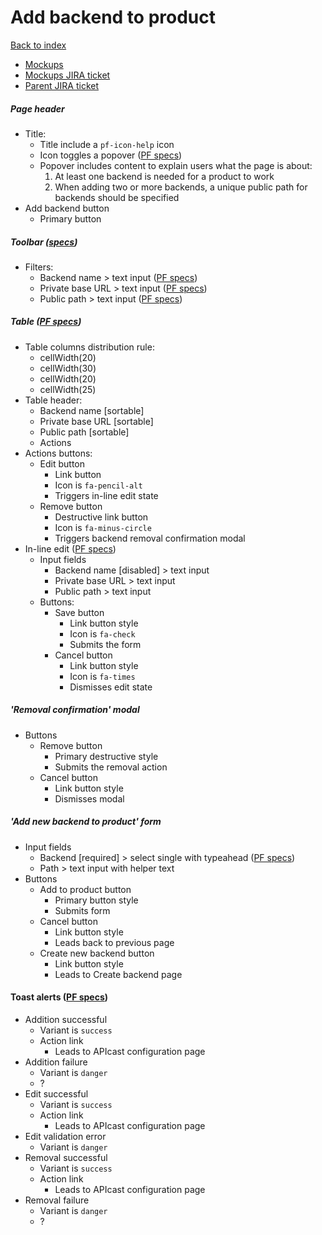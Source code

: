 # Add backend to product

[Back to index](../index.md)

* [Mockups](https://marvelapp.com/prototype/693i10c/screen/72209377)
* [Mockups JIRA ticket](https://issues.redhat.com/browse/APPDUX-409 )
* [Parent JIRA ticket](https://issues.redhat.com/browse/THREESCALE-5780)

##### Page header
* Title:
  * Title include a `pf-icon-help` icon
  * Icon toggles a popover ([PF specs](https://www.patternfly.org/v4/documentation/react/components/popover))
  * Popover includes content to explain users what the page is about:
    1. At least one backend is needed for a product to work
    2. When adding two or more backends, a unique public path for backends should be specified
* Add backend button
  * Primary button

##### Toolbar ([specs](../global_components/toolbar.md))
* Filters:
  * Backend name > text input ([PF specs](https://www.patternfly.org/v4/documentation/react/components/inputgroup#with-dropdown))
  * Private base URL > text input ([PF specs](https://www.patternfly.org/v4/documentation/react/components/inputgroup#with-dropdown))
  * Public path > text input ([PF specs](https://www.patternfly.org/v4/documentation/react/components/inputgroup#with-dropdown))

##### Table ([PF specs](https://www.patternfly.org/v4/documentation/react/components/table))
* Table columns distribution rule:
  * cellWidth(20)
  * cellWidth(30)
  * cellWidth(20)
  * cellWidth(25)
* Table header:
  * Backend name [sortable]
  * Private base URL [sortable]
  * Public path [sortable]
  * Actions
* Actions buttons:
  * Edit button
    * Link button
    * Icon is `fa-pencil-alt`
    * Triggers in-line edit state
  * Remove button
    * Destructive link button
    * Icon is `fa-minus-circle`
    * Triggers backend removal confirmation modal
* In-line edit ([PF specs](https://www.patternfly.org/v4/documentation/react/components/table#editable-rows))
  * Input fields
    * Backend name [disabled] > text input
    * Private base URL > text input
    * Public path > text input
  * Buttons:
    * Save button
      * Link button style
      * Icon is `fa-check`
      * Submits the form
    * Cancel button
      * Link button style
      * Icon is `fa-times`
      * Dismisses edit state

##### 'Removal confirmation' modal
* Buttons
  * Remove button
    * Primary destructive style
    * Submits the removal action
  * Cancel button
    * Link button style
    * Dismisses modal

##### 'Add new backend to product' form
* Input fields
  * Backend [required] > select single with typeahead ([PF specs](https://www.patternfly.org/v4/documentation/core/components/select#single-with-typeahead))
  * Path > text input with helper text
* Buttons
  * Add to product button
    * Primary button style
    * Submits form
  * Cancel button
    * Link button style
    * Leads back to previous page
  * Create new backend button
    * Link button style
    * Leads to Create backend page

#### Toast alerts ([PF specs](https://www.patternfly.org/v4/documentation/react/components/alert#variations))
* Addition successful
  * Variant is `success`
  * Action link
    * Leads to APIcast configuration page
* Addition failure
  * Variant is `danger`
  * ?
* Edit successful
  * Variant is `success`
  * Action link
    * Leads to APIcast configuration page
* Edit validation error
  * Variant is `danger`
* Removal successful
  * Variant is `success`
  * Action link
    * Leads to APIcast configuration page
* Removal failure
  * Variant is `danger`
  * ?
